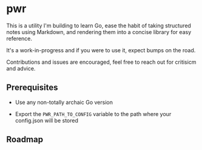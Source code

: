 # pwr

This is a utility I'm building to learn Go, ease the habit of taking structured notes using Markdown, and rendering them into a concise library for easy reference.

It's a work-in-progress and if you were to use it, expect bumps on the road.

Contributions and issues are encouraged, feel free to reach out for critisicm and advice.

## Prerequisites

* Use any non-totally archaic Go version

* Export the `PWR_PATH_TO_CONFIG` variable to the path where your config.json will be stored   

## Roadmap
